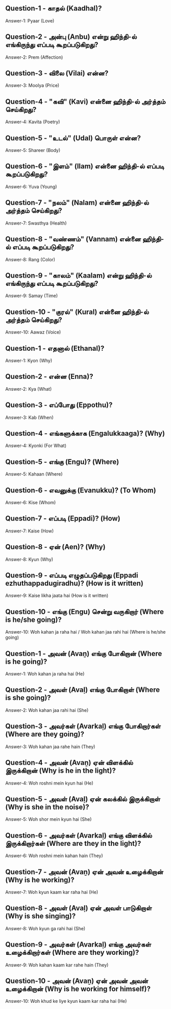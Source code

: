 ## Question-1 - காதல் (Kaadhal)?
Answer-1: Pyaar (Love)

## Question-2 - அன்பு (Anbu) என்று ஹிந்தி-ல் எங்கிருந்து எப்படி கூறப்படுகிறது?
Answer-2: Prem (Affection)

## Question-3 - விலை (Vilai) என்ன?
Answer-3: Moolya (Price)

## Question-4 - "கவி" (Kavi) என்னை ஹிந்தி-ல் அர்த்தம் செய்கிறது?
Answer-4: Kavita (Poetry)

## Question-5 - "உடல்" (Udal) பொருள் என்ன?
Answer-5: Shareer (Body)

## Question-6 - "இளம்" (Ilam) என்னை ஹிந்தி-ல் எப்படி கூறப்படுகிறது?
Answer-6: Yuva (Young)

## Question-7 - "நலம்" (Nalam) என்னை ஹிந்தி-ல் அர்த்தம் செய்கிறது?
Answer-7: Swasthya (Health)

## Question-8 - "வண்ணம்" (Vannam) என்னை ஹிந்தி-ல் எப்படி கூறப்படுகிறது?
Answer-8: Rang (Color)

## Question-9 - "காலம்" (Kaalam) என்று ஹிந்தி-ல் எங்கிருந்து எப்படி கூறப்படுகிறது?
Answer-9: Samay (Time)

## Question-10 - "குரல்" (Kural) என்னை ஹிந்தி-ல் அர்த்தம் செய்கிறது?
Answer-10: Aawaz (Voice)

## Question-1 - எதனால் (Ethanal)?
Answer-1: Kyon (Why)

## Question-2 - என்ன (Enna)?
Answer-2: Kya (What)

## Question-3 - எப்போது (Eppothu)?
Answer-3: Kab (When)

## Question-4 - எங்களுக்காக (Engalukkaaga)? (Why)
Answer-4: Kyonki (For What)

## Question-5 - எங்கு (Engu)? (Where)
Answer-5: Kahaan (Where)

## Question-6 - எவனுக்கு (Evanukku)? (To Whom)
Answer-6: Kise (Whom)

## Question-7 - எப்படி (Eppadi)? (How)
Answer-7: Kaise (How)

## Question-8 - ஏன் (Aen)? (Why)
Answer-8: Kyun (Why)

## Question-9 - எப்படி எழுதப்படுகிறது (Eppadi ezhuthappadugiradhu)? (How is it written)
Answer-9: Kaise likha jaata hai (How is it written)

## Question-10 - எங்கு (Engu) சென்று வருகிறார் (Where is he/she going)?
Answer-10: Woh kahan ja raha hai / Woh kahan jaa rahi hai (Where is he/she going)

## Question-1 - அவன் (Avaṉ) எங்கு போகிறான் (Where is he going)?
Answer-1: Woh kahan ja raha hai (He)

## Question-2 - அவள் (Avaḷ) எங்கு போகிறாள் (Where is she going)?
Answer-2: Woh kahan jaa rahi hai (She)

## Question-3 - அவர்கள் (Avarkaḷ) எங்கு போகிறார்கள் (Where are they going)?
Answer-3: Woh kahan jaa rahe hain (They)

## Question-4 - அவன் (Avaṉ) ஏன் விளக்கில் இருக்கிறான் (Why is he in the light)?
Answer-4: Woh roshni mein kyun hai (He)

## Question-5 - அவள் (Avaḷ) ஏன் கலக்கில் இருக்கிறாள் (Why is she in the noise)?
Answer-5: Woh shor mein kyun hai (She)

## Question-6 - அவர்கள் (Avarkaḷ) எங்கு விளக்கில் இருக்கிறார்கள் (Where are they in the light)?
Answer-6: Woh roshni mein kahan hain (They)

## Question-7 - அவன் (Avaṉ) ஏன் அவன் உழைக்கிறான் (Why is he working)?
Answer-7: Woh kyun kaam kar raha hai (He)

## Question-8 - அவள் (Avaḷ) ஏன் அவள் பாடுகிறாள் (Why is she singing)?
Answer-8: Woh kyun ga rahi hai (She)

## Question-9 - அவர்கள் (Avarkaḷ) எங்கு அவர்கள் உழைக்கிறார்கள் (Where are they working)?
Answer-9: Woh kahan kaam kar rahe hain (They)

## Question-10 - அவன் (Avaṉ) ஏன் அவன் அவன் உழைக்கிறான் (Why is he working for himself)?
Answer-10: Woh khud ke liye kyun kaam kar raha hai (He)

